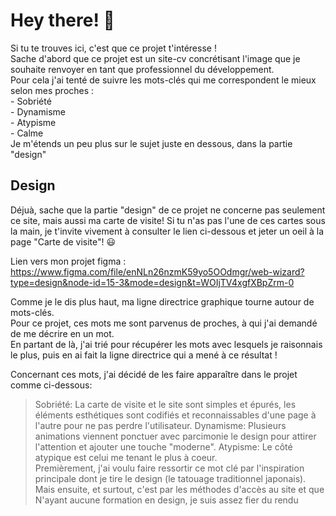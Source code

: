 # Hey there! 👋
Si tu te trouves ici, c'est que ce projet t'intéresse !  
Sache d'abord que ce projet est un site-cv concrétisant l'image que je souhaite renvoyer en tant que professionnel du développement.  
Pour cela j'ai tenté de suivre les mots-clés qui me correspondent le mieux selon mes proches :  
    - Sobriété  
    - Dynamisme  
    - Atypisme  
    - Calme  
Je m'étends un peu plus sur le sujet juste en dessous, dans la partie "design"  

## Design
Déjuà, sache que la partie "design" de ce projet ne concerne pas seulement ce site, mais aussi ma carte de visite!
Si tu n'as pas l'une de ces cartes sous la main, je t'invite vivement à consulter le lien ci-dessous et jeter un oeil à la page "Carte de visite"! 😃  
  
Lien vers mon projet figma : https://www.figma.com/file/enNLn26nzmK59yo5OOdmgr/web-wizard?type=design&node-id=15-3&mode=design&t=WOIjTV4xgfXBpZrm-0  
  
Comme je le dis plus haut, ma ligne directrice graphique tourne autour de mots-clés.  
Pour ce projet, ces mots me sont parvenus de proches, à qui j'ai demandé de me décrire en un mot.  
En partant de là, j'ai trié pour récupérer les mots avec lesquels je raisonnais le plus, puis en ai fait la ligne directrice qui a mené à ce résultat !  
  
Concernant ces mots, j'ai décidé de les faire apparaître dans le projet comme ci-dessous:
> Sobriété: La carte de visite et le site sont simples et épurés, les éléments esthétiques sont codifiés et reconnaissables d'une page à l'autre pour ne pas perdre l'utilisateur.
> Dynamisme: Plusieurs animations viennent ponctuer avec parcimonie le design pour attirer l'attention et ajouter une touche "moderne". 
> Atypisme: Le côté atypique est celui me tenant le plus à coeur.  
> Premièrement, j'ai voulu faire ressortir ce mot clé par l'inspiration principale dont je tire le design (le tatouage traditionnel japonais).
  Mais ensuite, et surtout, c'est par les méthodes d'accès au site et que 
N'ayant aucune formation en design, je suis assez fier du rendu